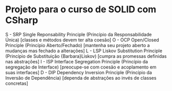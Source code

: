 # Projeto para o curso de SOLID com CSharp

S - SRP Single Reponsability Principle (Princípio da Responsabilidade Única) [classes e métodos devem ter alta coesão]
O - OCP Open/Closed Principle (Princípio Aberto/Fechado) [mantenha seu projeto aberto a mudanças mas fechado a alterações]
L - LSP Liskov Substitution Principle (Princípio de Substituição {Barbara}Liskov) [cumpra as promessas definidas nas abstrações]
I - ISP Interface Segregation Principle (Princípio da segregação de Interface) [preocupe-se com coesão e acoplamento em suas interfaces]
D - DIP Dependency Inversion Principle (Princípio da Inversão de Dependência) [dependa de abstrações ao invés de classes concretas]
